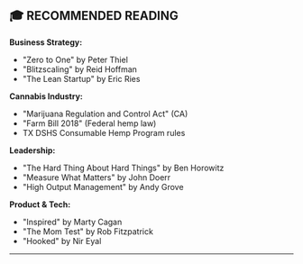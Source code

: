 ## 🎓 RECOMMENDED READING

**Business Strategy:**

- "Zero to One" by Peter Thiel
- "Blitzscaling" by Reid Hoffman
- "The Lean Startup" by Eric Ries

**Cannabis Industry:**

- "Marijuana Regulation and Control Act" (CA)
- "Farm Bill 2018" (Federal hemp law)
- TX DSHS Consumable Hemp Program rules

**Leadership:**

- "The Hard Thing About Hard Things" by Ben Horowitz
- "Measure What Matters" by John Doerr
- "High Output Management" by Andy Grove

**Product & Tech:**

- "Inspired" by Marty Cagan
- "The Mom Test" by Rob Fitzpatrick
- "Hooked" by Nir Eyal

---
